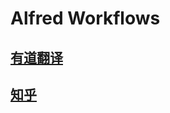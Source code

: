 # Alfred Workflows

## [有道翻译](https://github.com/ghijnuuz/alfred-workflows/tree/master/youdao-translation)

## [知乎](https://github.com/ghijnuuz/alfred-workflows/tree/master/zhihu)
